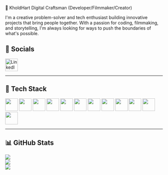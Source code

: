 🌿 KholdHart
Digital Craftsman (Developer/Filmmaker/Creator)

I'm a creative problem-solver and tech enthusiast building innovative projects that bring people together. With a passion for coding, filmmaking, and storytelling, I'm always looking for ways to push the boundaries of what's possible.

## 🔗 Socials

<p align="left">
  <a href="https://www.linkedin.com/in/magane-letsoalo-452444327/">
    <img src="https://cdn.jsdelivr.net/gh/devicons/devicon/icons/linkedin/linkedin-original.svg" width="40" alt="LinkedIn" />
  </a>
</p>


---

## 🧰 Tech Stack

<p align="left">
  <img src="https://cdn.jsdelivr.net/gh/devicons/devicon/icons/javascript/javascript-original.svg" width="40" />
  <img src="https://cdn.jsdelivr.net/gh/devicons/devicon/icons/solidity/solidity-original.svg" width="40" />
  <img src="https://cdn.jsdelivr.net/gh/devicons/devicon/icons/nodejs/nodejs-original.svg" width="40" />
  <img src="https://cdn.jsdelivr.net/gh/devicons/devicon/icons/express/express-original.svg" width="40" />
  <img src="https://cdn.jsdelivr.net/gh/devicons/devicon/icons/csharp/csharp-original.svg" width="40" />
  <img src="https://cdn.jsdelivr.net/gh/devicons/devicon/icons/java/java-original.svg" width="40" />
  <img src="https://cdn.jsdelivr.net/gh/devicons/devicon/icons/html5/html5-original.svg" width="40" />
  <img src="https://cdn.jsdelivr.net/gh/devicons/devicon/icons/css3/css3-original.svg" width="40" />
  <img src="https://cdn.jsdelivr.net/gh/devicons/devicon/icons/postgresql/postgresql-original.svg" width="40" />
  <img src="https://cdn.jsdelivr.net/gh/devicons/devicon/icons/git/git-original.svg" width="40" />
  <img src="https://cdn.jsdelivr.net/gh/devicons/devicon/icons/github/github-original.svg" width="40" />
  <img src="https://cdn.jsdelivr.net/gh/devicons/devicon/icons/docker/docker-original.svg" width="40" />
</p>

---

## 📊 GitHub Stats

<p align="left">
  <img src="https://github-readme-stats.vercel.app/api?username=KholdHart&theme=dark&hide_border=false" />
  <br/>
  <img src="https://nirzak-streak-stats.vercel.app/?user=KholdHart&theme=dark&hide_border=false" />
  <br/>
  <img src="https://github-readme-stats.vercel.app/api/top-langs/?username=KholdHart&theme=dark&hide_border=false&include_all_commits=false&count_private=false&layout=compact" />
</p>



